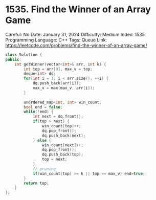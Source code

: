 # 1535. Find the Winner of an Array Game

Careful: No
Date: January 31, 2024
Difficulty: Medium
Index: 1535
Programming Language: C++
Tags: Queue
Link: https://leetcode.com/problems/find-the-winner-of-an-array-game/

```cpp
class Solution {
public:
    int getWinner(vector<int>& arr, int k) {
        int top = arr[0], max_v = top;
        deque<int> dq;
        for(int i = 1; i < arr.size(); ++i) {
            dq.push_back(arr[i]);
            max_v = max(max_v, arr[i]);
        }
        
        unordered_map<int, int> win_count;
        bool end = false;
        while(!end) {
            int next = dq.front();
            if(top > next) {
                win_count[top]++;
                dq.pop_front();
                dq.push_back(next);
            } else {
                win_count[next]++;
                dq.pop_front();
                dq.push_back(top);
                top = next;
            }
            // pruning
            if(win_count[top] >= k || top == max_v) end=true;
        }
        return top;
    }
};
```